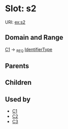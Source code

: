 
# Slot: s2




URI: [ex:s2](http://example.org/mappings/s2)

## Domain and Range

[C1](C1.md) ->  <sub>REQ</sub> [IdentifierType](IdentifierType.md)

## Parents


## Children


## Used by

 * [C1](C1.md)
 * [C2](C2.md)
 * [C3](C3.md)
